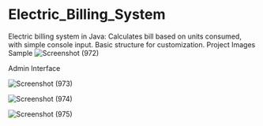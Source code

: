 # Electric_Billing_System
Electric billing system in Java: Calculates bill based on units consumed, with simple console input. Basic structure for customization.
Project Images Sample 
![Screenshot (972)](https://github.com/ananta224/Electric_Billing_System/assets/98830340/c25d8541-aaca-4f18-99e4-065514fc7901)

Admin Interface

![Screenshot (973)](https://github.com/ananta224/Electric_Billing_System/assets/98830340/1f703b51-15b6-463d-aa01-4014200d1995)

![Screenshot (974)](https://github.com/ananta224/Electric_Billing_System/assets/98830340/75109b02-8c8c-4d81-9db8-3f45b38c9415)

![Screenshot (975)](https://github.com/ananta224/Electric_Billing_System/assets/98830340/19aa6f5a-50dc-4e2d-846e-a5a84affa0f5)
